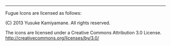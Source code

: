 

---

Fugue Icons are licensed as follows:

(C) 2013 Yusuke Kamiyamane. All rights reserved.

The icons are licensed under a Creative Commons
Attribution 3.0 License.
<http://creativecommons.org/licenses/by/3.0/>